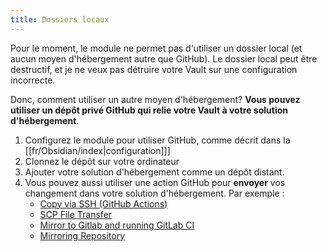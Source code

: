 ```yaml
---
title: Dossiers locaux
---
```


Pour le moment, le module ne permet pas d'utiliser un dossier local (et aucun moyen d'hébergement autre que GitHub). Le dossier local peut être destructif, et je ne veux pas détruire votre Vault sur une configuration incorrecte.

Donc, comment utiliser un autre moyen d'hébergement? **Vous pouvez utiliser un dépôt privé GitHub qui relie votre Vault à votre solution d'hébergement**.

1. Configurez le module pour utiliser GitHub, comme décrit dans la [[fr/Obsidian/index|configuration]]]
2. Clonnez le dépôt sur votre ordinateur
3. Ajouter votre solution d'hébergement comme un dépôt distant.
4. Vous pouvez aussi utiliser une action GitHub pour **envoyer** vos changement dans votre solution d'hébergement. Par exemple :
    - [Copy via SSH (GitHub Actions)](https://github.com/marketplace/actions/copy-via-ssh)
   - [SCP File Transfer](https://github.com/marketplace/actions/scp-file-transfer)
   - [Mirror to Gitlab and running GitLab CI](https://github.com/marketplace/actions/mirror-to-gitlab-and-run-gitlab-ci)
   - [Mirroring Repository](https://github.com/marketplace/actions/mirroring-repository)
